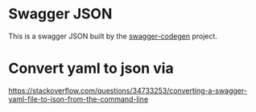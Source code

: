 # Swagger JSON
This is a swagger JSON built by the [swagger-codegen](https://github.com/swagger-api/swagger-codegen) project.

# Convert yaml to json via
https://stackoverflow.com/questions/34733253/converting-a-swagger-yaml-file-to-json-from-the-command-line

